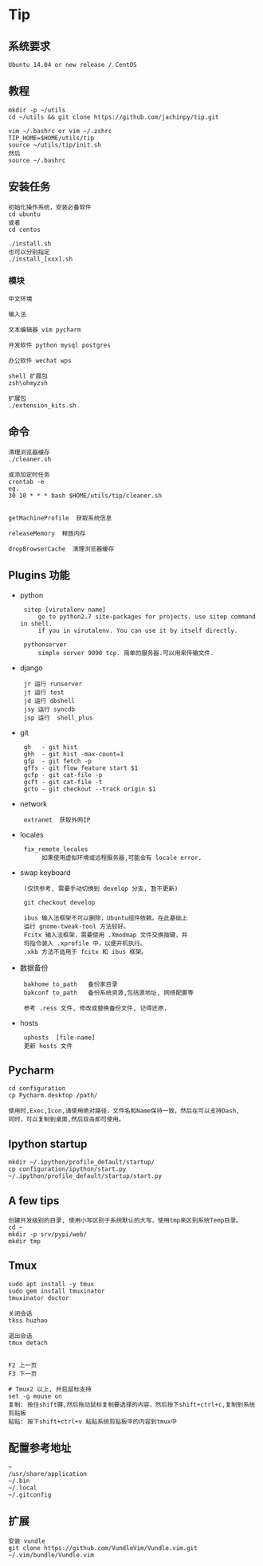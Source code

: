 Tip
========


##  系统要求

    Ubuntu 14.04 or new release / CentOS


##  教程

    mkdir -p ~/utils
    cd ~/utils && git clone https://github.com/jachinpy/tip.git

    vim ~/.bashrc or vim ~/.zshrc
    TIP_HOME=$HOME/utils/tip
    source ~/utils/tip/init.sh
    然后
    source ~/.bashrc


##  安装任务
    

    初始化操作系统，安装必备软件
    cd ubuntu 
    或者
    cd centos
    
    ./install.sh
    也可以分别指定
    ./install_[xxx].sh


### 模块
    
    中文环境  
 
    输入法

    文本编辑器 vim pycharm

    开发软件 python mysql postgres 

    办公软件 wechat wps 

    shell 扩展包
    zsh\ohmyzsh

    扩展包
    ./extension_kits.sh



##  命令
 
    清理浏览器缓存
    ./cleaner.sh

    或添加定时任务
    crontab -e
    eg. 
    30 10 * * * bash $HOME/utils/tip/cleaner.sh


    getMachineProfile  获取系统信息

    releaseMemory  释放内存

    dropBrowserCache  清理浏览器缓存
##  Plugins 功能
  
 + python
        
        sitep [virutalenv name]
            go to python2.7 site-packages for projects. use sitep command in shell.
            if you in virutalenv. You can use it by itself directly.

        pythonserver 
            simple server 9090 tcp. 简单的服务器.可以用来传输文件.
 + django

        jr 运行 runserver
        jt 运行 test
        jd 运行 dbshell
        jsy 运行 syncdb 
        jsp 运行  shell_plus

 + git 

        gh   - git hist 
        ghh  - git hist -max-count=1
        gfp  - git fetch -p
        gffs - git flow feature start $1
        gcfp - git cat-file -p 
        gcft - git cat-file -t
        gcto - git checkout --track origin $1

 + network

        extranet  获取外网IP        

 + locales

        fix_remote_locales 
             如果使用虚拟环境或远程服务器,可能会有 locale error.

 + swap keyboard
 
        (仅供参考, 需要手动切换到 develop 分支, 暂不更新)
        
        git checkout develop
 
        ibus 输入法框架不可以删除，Ubuntu组件依赖。在此基础上
        运行 gnome-tweak-tool 方法较好。
        Fcitx 输入法框架，需要使用 .Xmodmap 文件交换按键，并
        将指令装入 .xprofile 中，以便开机执行。
        .xkb 方法不适用于 fcitx 和 ibus 框架。


 + 数据备份

        bakhome to_path   备份家目录
        bakconf to_path   备份系统资源,包括源地址, 网络配置等

        参考 .ress 文件, 修改或替换备份文件, 记得还原.

 + hosts

        uphosts  [file-name]
        更新 hosts 文件


##  Pycharm
    cd configuration
    cp Pycharm.desktop /path/

    使用时,Exec,Icon,请使用绝对路径，文件名和Name保持一致，然后在可以支持Dash,
    同时，可以复制到桌面,然后双击即可使用。

## Ipython startup
    mkdir ~/.ipython/profile_default/startup/ 
    cp configuration/ipython/start.py ~/.ipython/profile_default/startup/start.py


## A few tips

    创建开发级别的目录, 使用小写区别于系统默认的大写，使用tmp来区别系统Temp目录。
    cd ~
    mkdir -p srv/pypi/web/
    mkdir tmp

##  Tmux
    sudo apt install -y tmux
    sudo gem install tmuxinator
    tmuxinator doctor

    关闭会话
    tkss huzhao

    退出会话
    tmux detach


    F2 上一页
    F3 下一页

    # Tmux2 以上, 开启鼠标支持
    set -g mouse on
    复制: 按住shift键,然后拖动鼠标复制要选择的内容，然后按下shift+ctrl+c,复制到系统剪贴板
    粘贴: 按下shift+ctrl+v 粘贴系统剪贴板中的内容到tmux中


## 配置参考地址

    ~
    /usr/share/application
    ~/.bin
    ~/.local
    ~/.gitconfig

## 扩展
    
    安装 vundle
    git clone https://github.com/VundleVim/Vundle.vim.git ~/.vim/bundle/Vundle.vim
